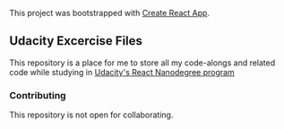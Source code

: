 This project was bootstrapped with [Create React App](https://github.com/facebook/create-react-app).

## Udacity Excercise Files
This repository is a place for me to store all my code-alongs and
related code while studying in [Udacity's React Nanodegree program](https://www.udacity.com/course/react-nanodegree--nd019)

### Contributing
This repository is not open for collaborating.